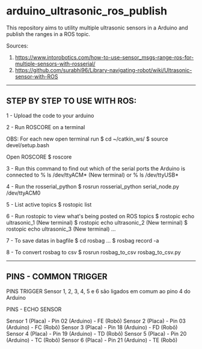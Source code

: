 # arduino_ultrasonic_ros_publish
This repository aims to utility multiple ultrasonic sensors in a Arduino and publish the ranges in a ROS topic.

Sources:
1) https://www.intorobotics.com/how-to-use-sensor_msgs-range-ros-for-multiple-sensors-with-rosserial/
2) https://github.com/surabhi96/Library-navigating-robot/wiki/Ultrasonic-sensor-with-ROS


------------------------------------------------------------------------------------------
STEP BY STEP TO USE WITH ROS:
------------------------------------------------------------------------------------------

1 - Upload the code to your arduino


2 - Run ROSCORE on a terminal

  OBS: For each new open terminal run
    $ cd ~/catkin_ws/
    $ source devel/setup.bash
  
  Open ROSCORE
  $ roscore


3 - Run this command to find out which of the serial ports the Arduino is connected to
  % ls /dev/ttyACM* (New terminal)
  or
  % ls /dev/ttyUSB*


4 - Run the rosserial_python
  $ rosrun rosserial_python serial_node.py /dev/ttyACM0


5 - List active topics
  $ rostopic list


6 - Run rostopic to view what's being posted on ROS topics
  $ rostopic echo ultrasonic_1 (New terminal)
  $ rostopic echo ultrasonic_2 (New terminal)
  $ rostopic echo ultrasonic_3 (New terminal)
  ...
  
7 - To save datas in bagfile
  $ cd rosbag ...
  $ rosbag record -a
 
8 - To convert rosbag to csv
  $ rosrun rosbag_to_csv rosbag_to_csv.py



------------------------------------------------------------------------------------------
PINS - COMMON TRIGGER
------------------------------------------------------------------------------------------
PINS TRIGGER
Sensor 1, 2, 3, 4, 5 e 6 são ligados em comum ao pino 4 do Arduino


PINS - ECHO SENSOR

Sensor 1 (Placa) - Pin 02 (Arduino) - FE (Robô)
Sensor 2 (Placa) - Pin 03 (Arduino) - FC (Robô)
Sensor 3 (Placa) - Pin 18 (Arduino) - FD (Robô)
Sensor 4 (Placa) - Pin 19 (Arduino) - TD (Robô)
Sensor 5 (Placa) - Pin 20 (Arduino) - TC (Robô)
Sensor 6 (Placa) - Pin 21 (Arduino) - TE (Robô)

